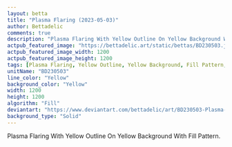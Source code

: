 ```yaml
---
layout: betta
title: "Plasma Flaring (2023-05-03)"
author: Bettadelic
comments: true
description: "Plasma Flaring With Yellow Outline On Yellow Background With Fill Pattern."
actpub_featured_image: "https://bettadelic.art/static/bettas/BD230503.jpg"
actpub_featured_image_width: 1200
actpub_featured_image_height: 1200
tags: [Plasma Flaring, Yellow Outline, Yellow Background, Fill Pattern, May 2023, Solid Background Pattern]
unitName: "BD230503"
line_color: "Yellow"
background_color: "Yellow"
width: 1200
height: 1200
algorithm: "Fill"
deviantart: "https://www.deviantart.com/bettadelic/art/BD230503-Plasma-Flaring-2023-05-03-960896780"
background_type: "Solid"
---
```


Plasma Flaring With Yellow Outline On Yellow Background With Fill Pattern.
